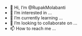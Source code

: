 - 👋 Hi, I’m @RupakMolabanti
- 👀 I’m interested in ...
- 🌱 I’m currently learning ...
- 💞️ I’m looking to collaborate on ...
- 📫 How to reach me ...

<!---
RupakMolabanti/RupakMolabanti is a ✨ special ✨ repository because its `README.md` (this file) appears on your GitHub profile.
You can click the Preview link to take a look at your changes.
--->
